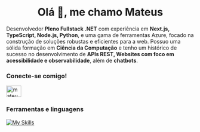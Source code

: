 <h1 align="center">Olá 👋, me chamo Mateus</h1>

Desenvolvedor **Pleno Fullstack .NET** com experiência em **Next.js, TypeScript, Node.js, Python**, e uma gama de ferramentas Azure, focado na construção de soluções robustas e eficientes para a web. Possuo uma sólida formação em **Ciência da Computação** e tenho um histórico de sucesso no desenvolvimento de **APIs REST, Websites com foco em acessibilidade e observabilidade**, além de **chatbots**.


<h3 align="left">Conecte-se comigo!</h3>
<p align="left">
<a href="https://linkedin.com/in/mateusferreira-dev" target="blank"><img align="center" src="https://raw.githubusercontent.com/rahuldkjain/github-profile-readme-generator/master/src/images/icons/Social/linked-in-alt.svg" alt="mateusferreira-dev" height="30" width="40" /></a>
</p>

<h3 align="left">Ferramentas e linguagens</h3>

[![My Skills](https://skillicons.dev/icons?i=cs,ts,py,nodejs,nextjs,fastapi,mongodb,linux,azure,docker)](https://skillicons.dev)
<div align="left"> 

